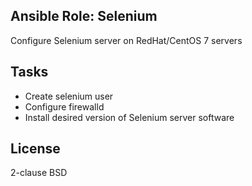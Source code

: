## Ansible Role: Selenium
Configure Selenium server on RedHat/CentOS 7 servers

## Tasks
* Create selenium user
* Configure firewalld
* Install desired version of Selenium server software

## License
2-clause BSD
